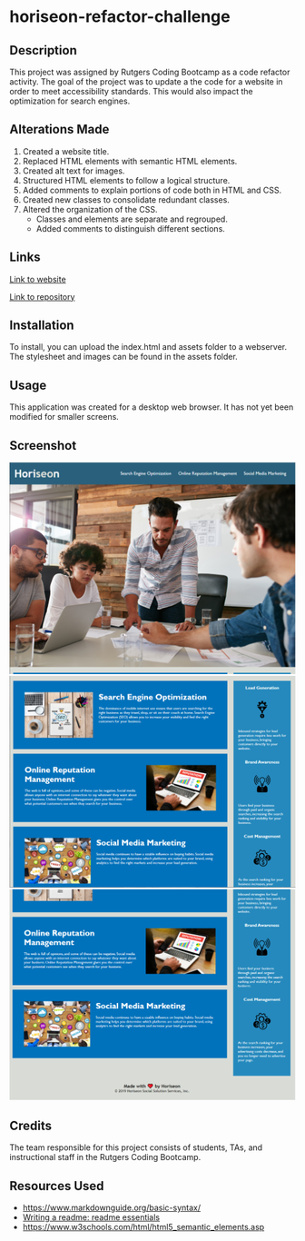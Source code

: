 # horiseon-refactor-challenge

## Description

This project was assigned by Rutgers Coding Bootcamp as a code refactor activity. The goal of the project was to update a the code for a website in order to meet accessibility standards. This would also impact the optimization for search engines.

## Alterations Made

1. Created a website title.
2. Replaced HTML elements with semantic HTML elements. 
3. Created alt text for images.
4. Structured HTML elements to follow a logical structure.
5. Added comments to explain portions of code both in HTML and CSS.
6. Created new classes to consolidate redundant classes. 
7. Altered the organization of the CSS.
    - Classes and elements are separate and regrouped.
    - Added comments to distinguish different sections. 

## Links

[Link to website](https://damatgre.github.io/horiseon-refactor-challenge/)

[Link to repository](https://github.com/damatgre/horiseon-refactor-challenge)

## Installation

To install, you can upload the index.html and assets folder to a webserver. The stylesheet and images can be found in the assets folder. 

## Usage

This application was created for a desktop web browser. It has not yet been modified for smaller screens. 

## Screenshot

![screenshot of hero](./css/assets/images/hero-screenshot.PNG)
![screenshot of services and benefits](./css/assets/images/article-aside-screenshot.PNG)
![screenshot of footer](./css/assets/images/footer-screenshot.PNG)

## Credits

The team responsible for this project consists of students, TAs, and instructional staff in the Rutgers Coding Bootcamp. 

## Resources Used

- https://www.markdownguide.org/basic-syntax/
- [Writing a readme: readme essentials](https://www.youtube.com/watch?v=RZ5vduluea4&t=157s)
- https://www.w3schools.com/html/html5_semantic_elements.asp